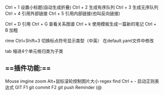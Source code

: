 
Ctrl + 1 设置小标题(自动生成折叠)
Ctrl + 2  生成有序队列
Ctrl + 3 生成无序队列
Ctrl + 4 引用外部链接
Ctrl + 5 引用内部链接(也叫反向链接)

Ctrl + D 引用
Ctrl + G 查看关系图谱
Ctrl + k 使用模板生成一篇新的笔记
Ctrl + B 加粗

rime
	Ctrl+Shift+3 切换标点符号显示类型（中英）
	在default.yaml文件中修改

tab  缩进4个单元格归类为子类

## ==插件功能:==
Mouse imgine zoom
	Alt+鼠标滚轮控制图片大小
regex find
	Ctrl + - 启动正则表达式
GIT
	F1 git commit
	F2 git push
Reminder
	\(\@  


